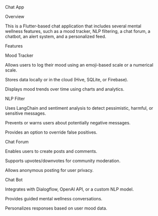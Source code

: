 Chat App

Overview

This is a Flutter-based chat application that includes several mental wellness features, such as a mood tracker, NLP filtering, a chat forum, a chatbot, an alert system, and a personalized feed.

Features

Mood Tracker

Allows users to log their mood using an emoji-based scale or a numerical scale.

Stores data locally or in the cloud (Hive, SQLite, or Firebase).

Displays mood trends over time using charts and analytics.

NLP Filter

Uses LangChain and sentiment analysis to detect pessimistic, harmful, or sensitive messages.

Prevents or warns users about potentially negative messages.

Provides an option to override false positives.

Chat Forum

Enables users to create posts and comments.

Supports upvotes/downvotes for community moderation.

Allows anonymous posting for user privacy.

Chat Bot

Integrates with Dialogflow, OpenAI API, or a custom NLP model.

Provides guided mental wellness conversations.

Personalizes responses based on user mood data.
